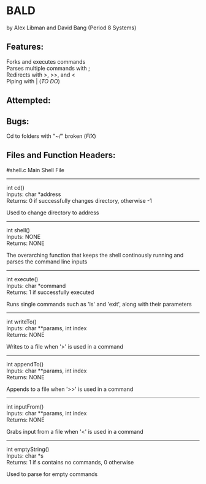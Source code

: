 BALD
============
by Alex Libman and David Bang (Period 8 Systems)

## Features:
Forks and executes commands<br>
Parses multiple commands with ;<br>
Redirects with >, >>, and <<br>
Piping with | (*TO DO*)<br>

## Attempted:

## Bugs:
Cd to folders with "~/" broken (*FIX*)<br>

## Files and Function Headers:
#shell.c
Main Shell File
_______________
int cd()<br>
Inputs: char *address<br>
Returns: 0 if successfully changes directory, otherwise -1<br>

Used to change directory to address<br>
_______________
int shell()<br>
Inputs: NONE<br>
Returns: NONE<br>

The overarching function that keeps the shell continously running and parses the command line inputs<br>
_______________
int execute()<br>
Inputs: char *command<br>
Returns: 1 if successfully executed<br>

Runs single commands such as 'ls' and 'exit', along with their parameters<br>
_______________
int writeTo()<br>
Inputs: char **params, int index<br>
Returns: NONE<br>

Writes to a file when '>' is used in a command<br>
_______________
int appendTo()<br>
Inputs: char **params, int index<br>
Returns: NONE<br>

Appends to a file when '>>' is used in a command<br>
_______________
int inputFrom()<br>
Inputs: char **params, int index<br>
Returns: NONE<br>

Grabs input from a file when '<' is used in a command<br>
_______________
int emptyString()<br>
Inputs: char *s<br>
Returns: 1 if s contains no commands, 0 otherwise<br>

Used to parse for empty commands<br>